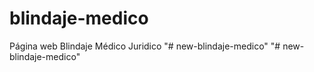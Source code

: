 # blindaje-medico
Página web Blindaje Médico Juridico
"# new-blindaje-medico" 
"# new-blindaje-medico" 
